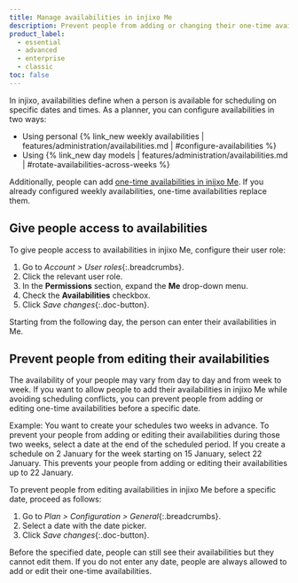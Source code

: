 ```yaml
---
title: Manage availabilities in injixo Me
description: Prevent people from adding or changing their one-time availabilities before a specific date.
product_label:
  - essential
  - advanced
  - enterprise
  - classic
toc: false
---
```


In injixo, availabilities define when a person is available for scheduling on specific dates and times. As a planner, you can configure availabilities in two ways:
- Using personal {% link_new weekly availabilities | features/administration/availabilities.md | #configure-availabilities %}
- Using {% link_new day models | features/administration/availabilities.md | #rotate-availabilities-across-weeks %}

Additionally, people can add [one-time availabilities in inijxo Me](/add-availabilities-in-me#add-an-availability). If you already configured weekly availabilities, one-time availabilities replace them. 

## Give people access to availabilities

To give people access to availabilities in injixo Me, configure their user role:

1. Go to _Account > User roles_{:.breadcrumbs}.
2. Click the relevant user role.
3. In the **Permissions** section, expand the **Me** drop-down menu.
4. Check the **Availabilities** checkbox.
5. Click _Save changes_{:.doc-button}.

Starting from the following day, the person can enter their availabilities in Me.

## Prevent people from editing their availabilities

The availability of your people may vary from day to day and from week to week. If you want to allow people to add their availabilities in injixo Me while avoiding scheduling conflicts, you can prevent people from adding or editing one-time availabilities before a specific date.

Example: You want to create your schedules two weeks in advance. To prevent your people from adding or editing their availabilities during those two weeks, select a date at the end of the scheduled period. If you create a schedule on 2 January for the week starting on 15 January, select 22 January. This prevents your people from adding or editing their availabilities up to 22 January.

To prevent people from editing availabilities in injixo Me before a specific date, proceed as follows:

1. Go to _Plan > Configuration > General_{:.breadcrumbs}.
2. Select a date with the date picker.
3. Click _Save changes_{:.doc-button}.

Before the specified date, people can still see their availabilities but they cannot edit them. If you do not enter any date, people are always allowed to add or edit their one-time availabilities.